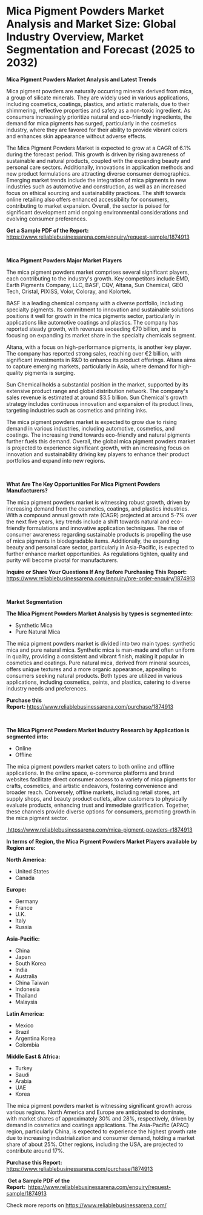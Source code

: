 <p><h1>Mica Pigment Powders Market Analysis and Market Size: Global Industry Overview, Market Segmentation and Forecast (2025 to 2032)</h1></p><p><strong>Mica Pigment Powders Market Analysis and Latest Trends</strong></p>
<p><p>Mica pigment powders are naturally occurring minerals derived from mica, a group of silicate minerals. They are widely used in various applications, including cosmetics, coatings, plastics, and artistic materials, due to their shimmering, reflective properties and safety as a non-toxic ingredient. As consumers increasingly prioritize natural and eco-friendly ingredients, the demand for mica pigments has surged, particularly in the cosmetics industry, where they are favored for their ability to provide vibrant colors and enhances skin appearance without adverse effects.</p><p>The Mica Pigment Powders Market is expected to grow at a CAGR of 6.1% during the forecast period. This growth is driven by rising awareness of sustainable and natural products, coupled with the expanding beauty and personal care sectors. Additionally, innovations in application methods and new product formulations are attracting diverse consumer demographics. Emerging market trends include the integration of mica pigments in new industries such as automotive and construction, as well as an increased focus on ethical sourcing and sustainability practices. The shift towards online retailing also offers enhanced accessibility for consumers, contributing to market expansion. Overall, the sector is poised for significant development amid ongoing environmental considerations and evolving consumer preferences.</p></p>
<p><strong>Get a Sample PDF of the Report:&nbsp;</strong> <a href="https://www.reliablebusinessarena.com/enquiry/request-sample/1874913?utm_campaign=3118&utm_medium=2&utm_source=Github&utm_content=ia&utm_term=05042025&utm_id=mica-pigment-powders">https://www.reliablebusinessarena.com/enquiry/request-sample/1874913</a></p>
<p>&nbsp;</p>
<p><strong>Mica Pigment Powders Major Market Players</strong></p>
<p><p>The mica pigment powders market comprises several significant players, each contributing to the industry's growth. Key competitors include EMD, Earth Pigments Company, LLC, BASF, CQV, Altana, Sun Chemical, GEO Tech, Cristal, PIXISS, Volor, Coloray, and Kolortek.</p><p>BASF is a leading chemical company with a diverse portfolio, including specialty pigments. Its commitment to innovation and sustainable solutions positions it well for growth in the mica pigments sector, particularly in applications like automotive coatings and plastics. The company has reported steady growth, with revenues exceeding €70 billion, and is focusing on expanding its market share in the specialty chemicals segment.</p><p>Altana, with a focus on high-performance pigments, is another key player. The company has reported strong sales, reaching over €2 billion, with significant investments in R&D to enhance its product offerings. Altana aims to capture emerging markets, particularly in Asia, where demand for high-quality pigments is surging.</p><p>Sun Chemical holds a substantial position in the market, supported by its extensive product range and global distribution network. The company's sales revenue is estimated at around $3.5 billion. Sun Chemical's growth strategy includes continuous innovation and expansion of its product lines, targeting industries such as cosmetics and printing inks.</p><p>The mica pigment powders market is expected to grow due to rising demand in various industries, including automotive, cosmetics, and coatings. The increasing trend towards eco-friendly and natural pigments further fuels this demand. Overall, the global mica pigment powders market is projected to experience significant growth, with an increasing focus on innovation and sustainability driving key players to enhance their product portfolios and expand into new regions.</p></p>
<p>&nbsp;</p>
<p><strong>What Are The Key Opportunities For Mica Pigment Powders Manufacturers?</strong></p>
<p><p>The mica pigment powders market is witnessing robust growth, driven by increasing demand from the cosmetics, coatings, and plastics industries. With a compound annual growth rate (CAGR) projected at around 5-7% over the next five years, key trends include a shift towards natural and eco-friendly formulations and innovative application techniques. The rise of consumer awareness regarding sustainable products is propelling the use of mica pigments in biodegradable items. Additionally, the expanding beauty and personal care sector, particularly in Asia-Pacific, is expected to further enhance market opportunities. As regulations tighten, quality and purity will become pivotal for manufacturers.</p></p>
<p><strong>Inquire or Share Your Questions If Any Before Purchasing This Report:</strong> <a href="https://www.reliablebusinessarena.com/enquiry/pre-order-enquiry/1874913?utm_campaign=3118&utm_medium=2&utm_source=Github&utm_content=ia&utm_term=05042025&utm_id=mica-pigment-powders">https://www.reliablebusinessarena.com/enquiry/pre-order-enquiry/1874913</a></p>
<p>&nbsp;</p>
<p><strong>Market Segmentation</strong></p>
<p><strong>The Mica Pigment Powders Market Analysis by types is segmented into:</strong></p>
<p><ul><li>Synthetic Mica</li><li>Pure Natural Mica</li></ul></p>
<p><p>The mica pigment powders market is divided into two main types: synthetic mica and pure natural mica. Synthetic mica is man-made and often uniform in quality, providing a consistent and vibrant finish, making it popular in cosmetics and coatings. Pure natural mica, derived from mineral sources, offers unique textures and a more organic appearance, appealing to consumers seeking natural products. Both types are utilized in various applications, including cosmetics, paints, and plastics, catering to diverse industry needs and preferences.</p></p>
<p><strong>Purchase this Report:&nbsp;</strong><a href="https://www.reliablebusinessarena.com/purchase/1874913?utm_campaign=3118&utm_medium=2&utm_source=Github&utm_content=ia&utm_term=05042025&utm_id=mica-pigment-powders">https://www.reliablebusinessarena.com/purchase/1874913</a></p>
<p>&nbsp;</p>
<p><strong>The Mica Pigment Powders Market Industry Research by Application is segmented into:</strong></p>
<p><ul><li>Online</li><li>Offline</li></ul></p>
<p><p>The mica pigment powders market caters to both online and offline applications. In the online space, e-commerce platforms and brand websites facilitate direct consumer access to a variety of mica pigments for crafts, cosmetics, and artistic endeavors, fostering convenience and broader reach. Conversely, offline markets, including retail stores, art supply shops, and beauty product outlets, allow customers to physically evaluate products, enhancing trust and immediate gratification. Together, these channels provide diverse options for consumers, promoting growth in the mica pigment sector.</p></p>
<p><a href="https://www.reliablebusinessarena.com/mica-pigment-powders-r1874913?utm_campaign=3118&utm_medium=2&utm_source=Github&utm_content=ia&utm_term=05042025&utm_id=mica-pigment-powders">&nbsp;https://www.reliablebusinessarena.com/mica-pigment-powders-r1874913</a></p>
<p><strong>In terms of Region, the Mica Pigment Powders Market Players available by Region are:</strong></p>
<p>
    <p> <strong> North America: </strong>
        <ul>
            <li>United States</li>
            <li>Canada</li>
        </ul>
        </p> 
    <p> <strong> Europe: </strong>
        <ul>
            <li>Germany</li>
            <li>France</li>
            <li>U.K.</li>
            <li>Italy</li>
            <li>Russia</li>
        </ul>
        </p> 
    <p> <strong> Asia-Pacific: </strong>
        <ul>
            <li>China</li>
            <li>Japan</li>
            <li>South Korea</li>
            <li>India</li>
            <li>Australia</li>
            <li>China Taiwan</li>
            <li>Indonesia</li>
            <li>Thailand</li>
            <li>Malaysia</li>
        </ul>
        </p> 
    <p> <strong> Latin America: </strong>
        <ul>
            <li>Mexico</li>
            <li>Brazil</li>
            <li>Argentina Korea</li>
            <li>Colombia</li>
        </ul>
        </p> 
    <p> <strong> Middle East & Africa: </strong>
        <ul>
            <li>Turkey</li>
            <li>Saudi</li>
            <li>Arabia</li>
            <li>UAE</li>
            <li>Korea</li>
        </ul>
    </p>
    </p>
<p><p>The mica pigment powders market is witnessing significant growth across various regions. North America and Europe are anticipated to dominate, with market shares of approximately 30% and 28%, respectively, driven by demand in cosmetics and coatings applications. The Asia-Pacific (APAC) region, particularly China, is expected to experience the highest growth rate due to increasing industrialization and consumer demand, holding a market share of about 25%. Other regions, including the USA, are projected to contribute around 17%.</p></p>
<p><strong>Purchase this Report: </strong><a href="https://www.reliablebusinessarena.com/purchase/1874913?utm_campaign=3118&utm_medium=2&utm_source=Github&utm_content=ia&utm_term=05042025&utm_id=mica-pigment-powders">https://www.reliablebusinessarena.com/purchase/1874913</a></p>
<p>&nbsp;<strong>Get a Sample PDF of the Report:&nbsp;&nbsp;</strong><a href="https://www.reliablebusinessarena.com/enquiry/request-sample/1874913?utm_campaign=3118&utm_medium=2&utm_source=Github&utm_content=ia&utm_term=05042025&utm_id=mica-pigment-powders">https://www.reliablebusinessarena.com/enquiry/request-sample/1874913</a></p>
<p><strong></strong></p>
<p>Check more reports on <a href="https://www.reliablebusinessarena.com/?utm_campaign=3118&utm_medium=2&utm_source=Github&utm_content=ia&utm_term=05042025&utm_id=mica-pigment-powders">https://www.reliablebusinessarena.com/</a></p>